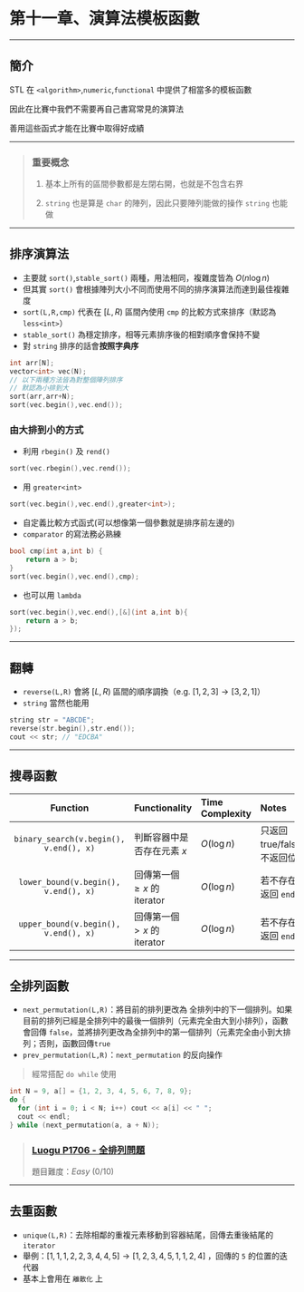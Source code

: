 # 第十一章、演算法模板函數

---

## 簡介
STL 在 `<algorithm>`,`numeric`,`functional` 中提供了相當多的模板函數

因此在比賽中我們不需要再自己書寫常見的演算法

善用這些函式才能在比賽中取得好成績

---

> ### 重要概念
>
> 1. 基本上所有的區間參數都是左閉右開，也就是不包含右界
>
> 2. `string` 也是算是 `char` 的陣列，因此只要陣列能做的操作 `string` 也能做

---

## 排序演算法
- 主要就 `sort()`,`stable_sort()` 兩種，用法相同，複雜度皆為 $O(n\log n)$
- 但其實 `sort()` 會根據陣列大小不同而使用不同的排序演算法而達到最佳複雜度
- `sort(L,R,cmp)` 代表在 $[L,R)$ 區間內使用 `cmp` 的比較方式來排序（默認為`less<int>`）
- `stable_sort()` 為穩定排序，相等元素排序後的相對順序會保持不變
- 對 `string` 排序的話會**按照字典序**


```cpp
int arr[N];
vector<int> vec(N);
// 以下兩種方法皆為對整個陣列排序
// 默認為小排到大
sort(arr,arr+N);
sort(vec.begin(),vec.end());
```

### 由大排到小的方式
- 利用 `rbegin()` 及 `rend()`
```cpp
sort(vec.rbegin(),vec.rend());
```
- 用 `greater<int>`
```cpp
sort(vec.begin(),vec.end(),greater<int>);
```
- 自定義比較方式函式(可以想像第一個參數就是排序前左邊的)
- `comparator` 的寫法務必熟練
```cpp
bool cmp(int a,int b) {
    return a > b;
}
sort(vec.begin(),vec.end(),cmp);
```
- 也可以用 `lambda`
```cpp
sort(vec.begin(),vec.end(),[&](int a,int b){
    return a > b;
});
```

---

## 翻轉
- `reverse(L,R)` 會將 $[L,R)$ 區間的順序調換（e.g. $[1,2,3]\rightarrow [3,2,1]$）
- `string` 當然也能用
```cpp
string str = "ABCDE";
reverse(str.begin(),str.end());
cout << str; // "EDCBA"
```

---

## 搜尋函數

| Function | Functionality | Time Complexity | Notes |
|:--------:|:-------------|:---------------|:-----|
| `binary_search(v.begin(), v.end(), x)` | 判斷容器中是否存在元素 $x$ | $O(\log n)$ | 只返回 true/false，不返回位置 |
| `lower_bound(v.begin(), v.end(), x)` | 回傳第一個 $\geq x$ 的 iterator | $O(\log n)$ | 若不存在，返回 `end()` |
| `upper_bound(v.begin(), v.end(), x)` | 回傳第一個 $> x$ 的 iterator | $O(\log n)$ | 若不存在，返回 `end()` |

---

## 全排列函數
- `next_permutation(L,R)`：將目前的排列更改為 全排列中的下一個排列。如果目前的排列已經是全排列中的最後一個排列（元素完全由大到小排列），函數會回傳 `false`，並將排列更改為全排列中的第一個排列（元素完全由小到大排列；否則，函數回傳`true`
- `prev_permutation(L,R)`：`next_permutation` 的反向操作
> 經常搭配 `do while` 使用
```cpp
int N = 9, a[] = {1, 2, 3, 4, 5, 6, 7, 8, 9};
do {
  for (int i = 0; i < N; i++) cout << a[i] << " ";
  cout << endl;
} while (next_permutation(a, a + N));
```

> ### [Luogu P1706 - 全排列問題](https://www.luogu.com.cn/problem/P1706)
>
> 題目難度：*Easy* $(0/10)$

---

## 去重函數
- `unique(L,R)`：去除相鄰的重複元素移動到容器結尾，回傳去重後結尾的 `iterator`
- 舉例：$[1,1,1,2,2,3,4,4,5]\rightarrow [1,2,3,4,5,1,1,2,4]$ ，回傳的 `5` 的位置的迭代器
- 基本上會用在 `離散化` 上

